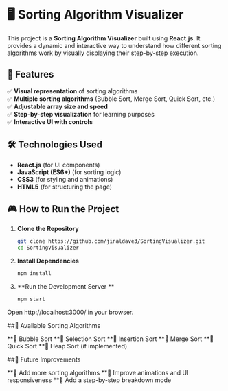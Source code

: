 # 🖥️ Sorting Algorithm Visualizer

This project is a **Sorting Algorithm Visualizer** built using **React.js**. It provides a dynamic and interactive way to understand how different sorting algorithms work by visually displaying their step-by-step execution.

## 🚀 Features
✅ **Visual representation** of sorting algorithms  
✅ **Multiple sorting algorithms** (Bubble Sort, Merge Sort, Quick Sort, etc.)  
✅ **Adjustable array size and speed**  
✅ **Step-by-step visualization** for learning purposes  
✅ **Interactive UI with controls**  

## 🛠️ Technologies Used
- **React.js** (for UI components)
- **JavaScript (ES6+)** (for sorting logic)
- **CSS3** (for styling and animations)
- **HTML5** (for structuring the page)


## 🎮 How to Run the Project
1. **Clone the Repository**  
   ```bash
   git clone https://github.com/jinaldave3/SortingVisualizer.git
   cd SortingVisualizer
2. **Install Dependencies**  
   ```bash
   npm install
3. **Run the Development Server **  
   ```bash
   npm start

Open http://localhost:3000/ in your browser.

##📌 Available Sorting Algorithms

**🔹 Bubble Sort
**🔹 Selection Sort
**🔹 Insertion Sort
**🔹 Merge Sort
**🔹 Quick Sort
**🔹 Heap Sort (if implemented)

##📝 Future Improvements

**🔹 Add more sorting algorithms
**🔹 Improve animations and UI responsiveness
**🔹 Add a step-by-step breakdown mode


